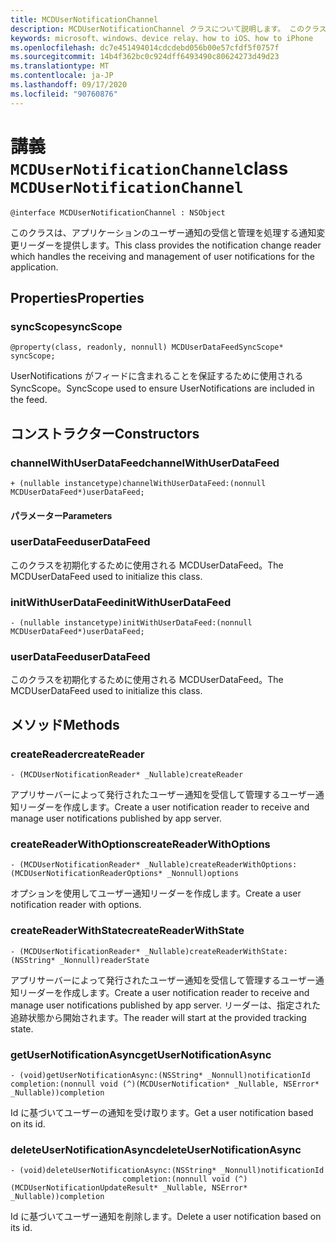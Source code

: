 ```yaml
---
title: MCDUserNotificationChannel
description: MCDUserNotificationChannel クラスについて説明します。 このクラスは、ユーザー通知のライフサイクルを管理します。
keywords: microsoft、windows、device relay、how to iOS、how to iPhone
ms.openlocfilehash: dc7e451494014cdcdebd056b00e57cfdf5f0757f
ms.sourcegitcommit: 14b4f362bc0c924dff6493490c80624273d49d23
ms.translationtype: MT
ms.contentlocale: ja-JP
ms.lasthandoff: 09/17/2020
ms.locfileid: "90760876"
---
```

# <a name="class-mcdusernotificationchannel"></a><span data-ttu-id="41b27-105">講義 `MCDUserNotificationChannel`</span><span class="sxs-lookup"><span data-stu-id="41b27-105">class `MCDUserNotificationChannel`</span></span>

```
@interface MCDUserNotificationChannel : NSObject
```

<span data-ttu-id="41b27-106">このクラスは、アプリケーションのユーザー通知の受信と管理を処理する通知変更リーダーを提供します。</span><span class="sxs-lookup"><span data-stu-id="41b27-106">This class provides the notification change reader which handles the receiving and management of user notifications for the application.</span></span> 

## <a name="properties"></a><span data-ttu-id="41b27-107">Properties</span><span class="sxs-lookup"><span data-stu-id="41b27-107">Properties</span></span>

### <a name="syncscope"></a><span data-ttu-id="41b27-108">syncScope</span><span class="sxs-lookup"><span data-stu-id="41b27-108">syncScope</span></span>
`@property(class, readonly, nonnull) MCDUserDataFeedSyncScope* syncScope;`

<span data-ttu-id="41b27-109">UserNotifications がフィードに含まれることを保証するために使用される SyncScope。</span><span class="sxs-lookup"><span data-stu-id="41b27-109">SyncScope used to ensure UserNotifications are included in the feed.</span></span>

## <a name="constructors"></a><span data-ttu-id="41b27-110">コンストラクター</span><span class="sxs-lookup"><span data-stu-id="41b27-110">Constructors</span></span>

### <a name="channelwithuserdatafeed"></a><span data-ttu-id="41b27-111">channelWithUserDataFeed</span><span class="sxs-lookup"><span data-stu-id="41b27-111">channelWithUserDataFeed</span></span>
`+ (nullable instancetype)channelWithUserDataFeed:(nonnull MCDUserDataFeed*)userDataFeed;`

#### <a name="parameters"></a><span data-ttu-id="41b27-112">パラメーター</span><span class="sxs-lookup"><span data-stu-id="41b27-112">Parameters</span></span>

### <a name="userdatafeed"></a><span data-ttu-id="41b27-113">userDataFeed</span><span class="sxs-lookup"><span data-stu-id="41b27-113">userDataFeed</span></span>
<span data-ttu-id="41b27-114">このクラスを初期化するために使用される MCDUserDataFeed。</span><span class="sxs-lookup"><span data-stu-id="41b27-114">The MCDUserDataFeed used to initialize this class.</span></span>

### <a name="initwithuserdatafeed"></a><span data-ttu-id="41b27-115">initWithUserDataFeed</span><span class="sxs-lookup"><span data-stu-id="41b27-115">initWithUserDataFeed</span></span>
`- (nullable instancetype)initWithUserDataFeed:(nonnull MCDUserDataFeed*)userDataFeed;`

### <a name="userdatafeed"></a><span data-ttu-id="41b27-116">userDataFeed</span><span class="sxs-lookup"><span data-stu-id="41b27-116">userDataFeed</span></span>
<span data-ttu-id="41b27-117">このクラスを初期化するために使用される MCDUserDataFeed。</span><span class="sxs-lookup"><span data-stu-id="41b27-117">The MCDUserDataFeed used to initialize this class.</span></span>

## <a name="methods"></a><span data-ttu-id="41b27-118">メソッド</span><span class="sxs-lookup"><span data-stu-id="41b27-118">Methods</span></span>

### <a name="createreader"></a><span data-ttu-id="41b27-119">createReader</span><span class="sxs-lookup"><span data-stu-id="41b27-119">createReader</span></span>
`- (MCDUserNotificationReader* _Nullable)createReader`

<span data-ttu-id="41b27-120">アプリサーバーによって発行されたユーザー通知を受信して管理するユーザー通知リーダーを作成します。</span><span class="sxs-lookup"><span data-stu-id="41b27-120">Create a user notification reader to receive and manage user notifications published by app server.</span></span>

### <a name="createreaderwithoptions"></a><span data-ttu-id="41b27-121">createReaderWithOptions</span><span class="sxs-lookup"><span data-stu-id="41b27-121">createReaderWithOptions</span></span>
`- (MCDUserNotificationReader* _Nullable)createReaderWithOptions:(MCDUserNotificationReaderOptions* _Nonnull)options`

<span data-ttu-id="41b27-122">オプションを使用してユーザー通知リーダーを作成します。</span><span class="sxs-lookup"><span data-stu-id="41b27-122">Create a user notification reader with options.</span></span>

### <a name="createreaderwithstate"></a><span data-ttu-id="41b27-123">createReaderWithState</span><span class="sxs-lookup"><span data-stu-id="41b27-123">createReaderWithState</span></span>
`- (MCDUserNotificationReader* _Nullable)createReaderWithState:(NSString* _Nonnull)readerState`

<span data-ttu-id="41b27-124">アプリサーバーによって発行されたユーザー通知を受信して管理するユーザー通知リーダーを作成します。</span><span class="sxs-lookup"><span data-stu-id="41b27-124">Create a user notification reader to receive and manage user notifications published by app server.</span></span> <span data-ttu-id="41b27-125">リーダーは、指定された追跡状態から開始されます。</span><span class="sxs-lookup"><span data-stu-id="41b27-125">The reader will start at the provided tracking state.</span></span>  

### <a name="getusernotificationasync"></a><span data-ttu-id="41b27-126">getUserNotificationAsync</span><span class="sxs-lookup"><span data-stu-id="41b27-126">getUserNotificationAsync</span></span>
`- (void)getUserNotificationAsync:(NSString* _Nonnull)notificationId
                      completion:(nonnull void (^)(MCDUserNotification* _Nullable, NSError* _Nullable))completion`

<span data-ttu-id="41b27-127">Id に基づいてユーザーの通知を受け取ります。</span><span class="sxs-lookup"><span data-stu-id="41b27-127">Get a user notification based on its id.</span></span>

### <a name="deleteusernotificationasync"></a><span data-ttu-id="41b27-128">deleteUserNotificationAsync</span><span class="sxs-lookup"><span data-stu-id="41b27-128">deleteUserNotificationAsync</span></span>
```
- (void)deleteUserNotificationAsync:(NSString* _Nonnull)notificationId
                         completion:(nonnull void (^)(MCDUserNotificationUpdateResult* _Nullable, NSError* _Nullable))completion
```

<span data-ttu-id="41b27-129">Id に基づいてユーザー通知を削除します。</span><span class="sxs-lookup"><span data-stu-id="41b27-129">Delete a user notification based on its id.</span></span> 